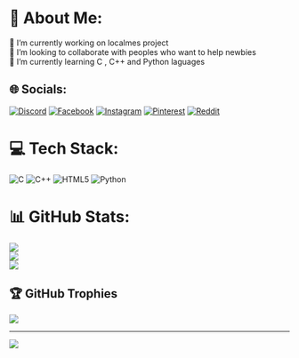 # 💫 About Me:
🔭 I’m currently working on localmes project<br>👯 I’m looking to collaborate with peoples who want to help newbies<br>🌱 I’m currently learning C , C++ and Python laguages


## 🌐 Socials:
[![Discord](https://img.shields.io/badge/Discord-%237289DA.svg?logo=discord&logoColor=white)](https://discord.gg/https://discord.gg/Xaq4WDFT) [![Facebook](https://img.shields.io/badge/Facebook-%231877F2.svg?logo=Facebook&logoColor=white)](https://facebook.com/https://www.facebook.com/akira.andrimalala) [![Instagram](https://img.shields.io/badge/Instagram-%23E4405F.svg?logo=Instagram&logoColor=white)](https://instagram.com/kira.tar.gz) [![Pinterest](https://img.shields.io/badge/Pinterest-%23E60023.svg?logo=Pinterest&logoColor=white)](https://pinterest.com/zeraora1409) [![Reddit](https://img.shields.io/badge/Reddit-%23FF4500.svg?logo=Reddit&logoColor=white)](https://reddit.com/user/Working_Being_9634) 

# 💻 Tech Stack:
![C](https://img.shields.io/badge/c-%2300599C.svg?style=for-the-badge&logo=c&logoColor=white) ![C++](https://img.shields.io/badge/c++-%2300599C.svg?style=for-the-badge&logo=c%2B%2B&logoColor=white) ![HTML5](https://img.shields.io/badge/html5-%23E34F26.svg?style=for-the-badge&logo=html5&logoColor=white) ![Python](https://img.shields.io/badge/python-3670A0?style=for-the-badge&logo=python&logoColor=ffdd54)
# 📊 GitHub Stats:
![](https://github-readme-stats.vercel.app/api?username=isma-andri&theme=dark&hide_border=false&include_all_commits=false&count_private=false)<br/>
![](https://github-readme-streak-stats.herokuapp.com/?user=isma-andri&theme=dark&hide_border=false)<br/>
![](https://github-readme-stats.vercel.app/api/top-langs/?username=isma-andri&theme=dark&hide_border=false&include_all_commits=false&count_private=false&layout=compact)

## 🏆 GitHub Trophies
![](https://github-profile-trophy.vercel.app/?username=isma-andri&theme=radical&no-frame=false&no-bg=true&margin-w=4)

---
[![](https://visitcount.itsvg.in/api?id=isma-andri&icon=0&color=0)](https://visitcount.itsvg.in)

<!-- Proudly created with GPRM ( https://gprm.itsvg.in ) -->
